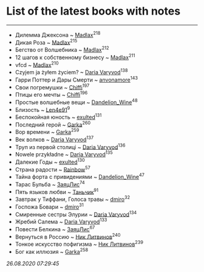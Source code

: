 # List of the latest books with notes
---

* Дилемма Джексона ~ [Madlax](users/158/158304782-vkontakte)<sup>218</sup>
* Дикая Роза ~ [Madlax](users/158/158304782-vkontakte)<sup>215</sup>
* Бегство от Волшебника ~ [Madlax](users/158/158304782-vkontakte)<sup>212</sup>
* 12 шагов к собственному бизнесу ~ [Madlax](users/158/158304782-vkontakte)<sup>211</sup>
* vfcd ~ [Madlax](users/158/158304782-vkontakte)<sup>210</sup>
* Czyjem ja żyłem życiem? ~ [Daria Varyvod](users/829/829893410524253-facebook)<sup>138</sup>
* Гарри Поттер и Дары Смерти ~ [anvonamore](users/595/5957175-vkontakte)<sup>143</sup>
* Свои погремушки ~ [Chiffi](users/105/105831994080785626680-google)<sup>197</sup>
* Птицы его мечты ~ [Chiffi](users/105/105831994080785626680-google)<sup>196</sup>
* Простые волшебные вещи ~ [Dandelion_Wine](users/586/58602788-vkontakte)<sup>48</sup>
* Близость ~ [Len4e91](users/254/254448176-yandex)<sup>9</sup>
* Беспокойная юность ~ [exulted](users/100/100599204551896265722-google)<sup>131</sup>
* Последний герой ~ [Garka](users/115/115753719718250012620-google)<sup>260</sup>
* Вор времени ~ [Garka](users/115/115753719718250012620-google)<sup>259</sup>
* Век волков ~ [Daria Varyvod](users/829/829893410524253-facebook)<sup>137</sup>
* Труп из первой столиці ~ [Daria Varyvod](users/829/829893410524253-facebook)<sup>136</sup>
* Nowele przykładne ~ [Daria Varyvod](users/829/829893410524253-facebook)<sup>135</sup>
* Далекие Годы ~ [exulted](users/100/100599204551896265722-google)<sup>130</sup>
* Страна радости ~ [Rainbow](users/109/109787328219839805802-google)<sup>57</sup>
* Тайна форта с привидениями ~ [Dandelion_Wine](users/586/58602788-vkontakte)<sup>47</sup>
* Тарас Бульба ~ [ЗаяцЛис](users/112/112388384595246311466-google)<sup>74</sup>
* Пять языков любви ~ [Таньчик](users/209/2096581563762610-facebook)<sup>91</sup>
* Завтрак у Тиффани, Голоса травы ~ [dmiro](users/571/5714115-vkontakte)<sup>32</sup>
* Госпожа Бовари ~ [dmiro](users/571/5714115-vkontakte)<sup>31</sup>
* Смиренные сестры Элурии ~ [Daria Varyvod](users/829/829893410524253-facebook)<sup>134</sup>
* Жребий Салема ~ [Daria Varyvod](users/829/829893410524253-facebook)<sup>133</sup>
* Повести Белкина ~ [ЗаяцЛис](users/112/112388384595246311466-google)<sup>67</sup>
* Вернуться в Россию ~ [Ник Литвинов](users/241/241974816-vkontakte)<sup>240</sup>
* Тонкое искусство пофигизма ~ [Ник Литвинов](users/241/241974816-vkontakte)<sup>239</sup>
* Бог как иллюзия ~ [Garka](users/115/115753719718250012620-google)<sup>258</sup>


_26.08.2020 07:29:45_
